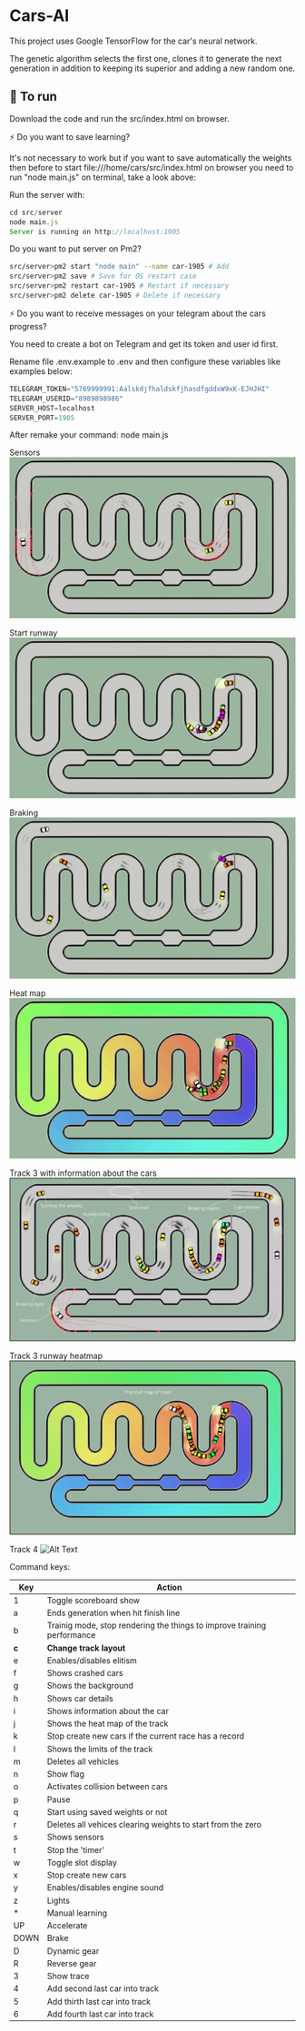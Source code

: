 # Cars-AI  

This project uses Google TensorFlow for the car's neural network.

The genetic algorithm selects the first one, clones it to generate the next generation in addition to keeping its superior and adding a new random one.

## 🚀 To run

Download the code and run the src/index.html on browser.

⚡️ Do you want to save learning?

It's not necessary to work but if you want to save automatically the weights then before to start file:///home/cars/src/index.html on browser you need to run "node main.js" on terminal, take a look above:

Run the server with:
~~~js
cd src/server    
node main.js
Server is running on http://localhost:1905
~~~

Do you want to put server on Pm2?

~~~bash
src/server>pm2 start "node main" --name car-1905 # Add
src/server>pm2 save # Save for OS restart case
src/server>pm2 restart car-1905 # Restart if necessary
src/server>pm2 delete car-1905 # Delete if necessary
~~~

⚡️ Do you want to receive messages on your telegram about the cars progress?

You need to create a bot on Telegram and get its token and user id first.

Rename file .env.example to .env and then configure these variables like examples below:

~~~js
TELEGRAM_TOKEN="5769999991:AalskdjfhaldskfjhasdfgddxW9xK-EJHJHI"
TELEGRAM_USERID="8989898986"  
SERVER_HOST=localhost  
SERVER_PORT=1905
~~~

After remake your command: node main.js

Sensors
![Alt Text](src/assets/p3-sensor.gif)

Start runway
![Alt Text](src/assets/p3-start.gif)

Braking
![Alt Text](src/assets/p3-braking.gif)

Heat map
![Alt Text](src/assets/p3-heatmap.gif)

Track 3 with information about the cars
![Alt text](src/assets/p3-infocar.png?raw=true "track print")

Track 3 runway heatmap
![Alt text](src/assets/p3-thermalmap.png?raw=true "track print")

Track 4
![Alt Text](src/assets/p4-track5.gif)





Command keys:

Key    | Action
-------|-----------------
1      | Toggle scoreboard show
a      | Ends generation when hit finish line
b      | Trainig mode, stop rendering the things to improve training performance
**c**      | **Change track layout**
e      | Enables/disables elitism
f      | Shows crashed cars
g      | Shows the background
h      | Shows car details
i      | Shows information about the car
j      | Shows the heat map of the track
k      | Stop create new cars if the current race has a record
l      | Shows the limits of the track
m      | Deletes all vehicles
n      | Show flag
o      | Activates collision between cars
p      | Pause
q      | Start using saved weights or not
r      | Deletes all vehices clearing weights to start from the zero
s      | Shows sensors
t      | Stop the 'timer'
w      | Toggle slot display
x      | Stop create new cars
y      | Enables/disables engine sound
z      | Lights 
\*      | Manual learning
UP     | Accelerate
DOWN   | Brake
D      | Dynamic gear
R      | Reverse gear
3      | Show trace
4      | Add second last car into track
5      | Add thirth last car into track
6      | Add fourth last car into track

 
